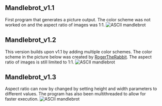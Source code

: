 ## Mandlebrot_v1.1
First program that generates a picture output. The color scheme was not worked on and the aspect ratio of images was 1:1.
![ASCII mandlebrot](https://github.com/Runtime-Learner/mandlebrot-set/blob/main/Mandlebrot_1.0/images/mandlebrotset_v1.1.png)

## Mandlebrot_v1.2
This version builds upon v1.1 by adding multiple color schemes. The color scheme in the picture below was created by [RogerTheRabbit](https://github.com/RogerTheRabbit). The aspect ratio of images is still limited to 1:1.
![ASCII mandlebrot](https://github.com/Runtime-Learner/mandlebrot-set/blob/main/Mandlebrot_1.0/images/mandlebrotset_v1.2.png)

## Mandlebrot_v1.3
Aspect ratio can now by changed by setting height and width parameters to different values. The program has also been multithreaded to allow for faster execution.
![ASCII mandlebrot](https://github.com/Runtime-Learner/mandlebrot-set/blob/main/Mandlebrot_1.0/images/MandlebrotSet_v1.3.png)
